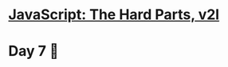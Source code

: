 # [**JavaScript: The Hard Parts, v2l**](https://frontendmasters.com/courses/javascript-hard-parts-v2/)

# Day 7 🤩
